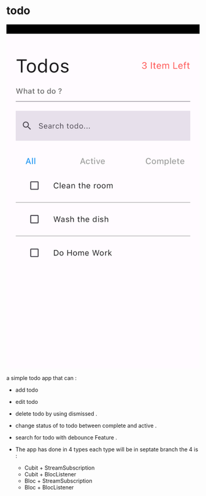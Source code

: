 # todo

![ScreenShot](screenshot.png)

a simple todo app that can :

- add todo
- edit todo
- delete todo by using dismissed .
- change status of to todo between complete and active .
- search for todo with debounce Feature . 


- The app has done in 4 types each type will be in septate branch the 4 is : 
  - Cubit + StreamSubscription
  - Cubit + BlocListener
  - Bloc + StreamSubscription
  - Bloc + BlocListener

